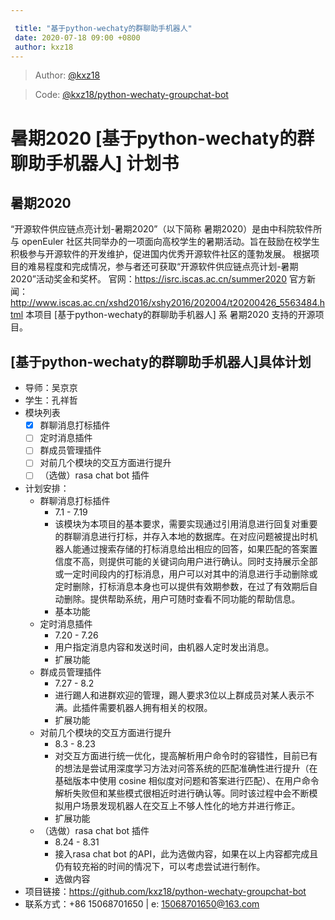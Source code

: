 ```yaml
---

 title: "基于python-wechaty的群聊助手机器人"
 date: 2020-07-18 09:00 +0800
 author: kxz18
---
```

> Author: [@kxz18](https://github.com/kxz18)

> Code: [@kxz18/python-wechaty-groupchat-bot](https://github.com/kxz18/python-wechaty-groupchat-bot)
# 暑期2020 [基于python-wechaty的群聊助手机器人] 计划书

## 暑期2020
“开源软件供应链点亮计划-暑期2020”（以下简称 暑期2020）是由中科院软件所与 openEuler 社区共同举办的一项面向高校学生的暑期活动。旨在鼓励在校学生积极参与开源软件的开发维护，促进国内优秀开源软件社区的蓬勃发展。
根据项目的难易程度和完成情况，参与者还可获取“开源软件供应链点亮计划-暑期2020”活动奖金和奖杯。
官网：https://isrc.iscas.ac.cn/summer2020 官方新闻：http://www.iscas.ac.cn/xshd2016/xshy2016/202004/t20200426_5563484.html
本项目 [基于python-wechaty的群聊助手机器人] 系 暑期2020 支持的开源项目。

## [基于python-wechaty的群聊助手机器人]具体计划

- 导师：吴京京
- 学生：孔祥哲
- 模块列表
    - [x] 群聊消息打标插件
    - [ ] 定时消息插件
    - [ ] 群成员管理插件
    - [ ] 对前几个模块的交互方面进行提升
    - [ ] （选做）rasa chat bot 插件
- 计划安排：
    - 群聊消息打标插件
        - 7.1 - 7.19
        - 该模块为本项目的基本要求，需要实现通过引用消息进行回复对重要的群聊消息进行打标，并存入本地的数据库。在对应问题被提出时机器人能通过搜索存储的打标消息给出相应的回答，如果匹配的答案置信度不高，则提供可能的关键词向用户进行确认。同时支持展示全部或一定时间段内的打标消息，用户可以对其中的消息进行手动删除或定时删除，打标消息本身也可以提供有效期参数，在过了有效期后自动删除。提供帮助系统，用户可随时查看不同功能的帮助信息。
        - 基本功能
    - 定时消息插件
        - 7.20 - 7.26
        - 用户指定消息内容和发送时间，由机器人定时发出消息。
        - 扩展功能
    - 群成员管理插件
        - 7.27 - 8.2
        - 进行踢人和进群欢迎的管理，踢人要求3位以上群成员对某人表示不满。此插件需要机器人拥有相关的权限。
        - 扩展功能
    - 对前几个模块的交互方面进行提升
        - 8.3 - 8.23
        - 对交互方面进行统一优化，提高解析用户命令时的容错性，目前已有的想法是尝试用深度学习方法对问答系统的匹配准确性进行提升（在基础版本中使用 cosine 相似度对问题和答案进行匹配）、在用户命令解析失败但和某些模式很相近时进行确认等。同时该过程中会不断模拟用户场景发现机器人在交互上不够人性化的地方并进行修正。
        - 扩展功能
    - （选做）rasa chat bot 插件
        - 8.24 - 8.31
        - 接入rasa chat bot 的API，此为选做内容，如果在以上内容都完成且仍有较充裕的时间的情况下，可以考虑尝试进行制作。
        - 选做内容
- 项目链接：https://github.com/kxz18/python-wechaty-groupchat-bot
- 联系方式：+86 15068701650 | e: 15068701650@163.com